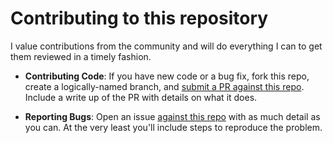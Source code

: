# Contributing to this repository

I value contributions from the community and will do everything I can to get
them reviewed in a timely fashion.

- **Contributing Code**: If you have new code or a bug fix, fork this repo,
  create a logically-named branch, and [submit a PR against this
  repo](https://github.com/vihu/kneed-rs). Include a write up of the PR with details
  on what it does.

- **Reporting Bugs**: Open an issue [against this
  repo](https://github.com/vihu/kneed-rs/issues) with as much detail as you can. At
  the very least you'll include steps to reproduce the problem.
